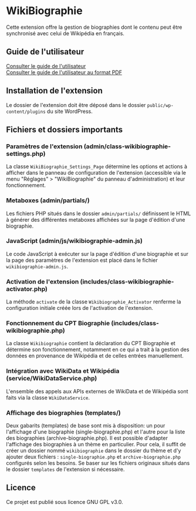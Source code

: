 # WikiBiographie

Cette extension offre la gestion de biographies dont le contenu peut être synchronisé avec celui de Wikipédia en français.

## Guide de l'utilisateur

[Consulter le guide de l'utilisateur](./doc/user_guide.md)  
[Consulter le guide de l'utilisateur au format PDF](./doc/user_guide.pdf)  

## Installation de l'extension

Le dossier de l'extension doit être déposé dans le dossier `public/wp-content/plugins` du site WordPress.

## Fichiers et dossiers importants

### Paramètres de l'extension (admin/class-wikibiographie-settings.php)

La classe `WikiBiographie_Settings_Page` détermine les options et actions à afficher dans le panneau de configuration de l'extension (accessible via le menu "Réglages" > "WikiBiographie" du panneau d'administration) et leur fonctionnement.

### Metaboxes (admin/partials/)

Les fichiers PHP situés dans le dossier `admin/partials/` définissent le HTML à générer des différentes metaboxes affichées sur la page d'édition d'une biographie.

### JavaScript (admin/js/wikibiographie-admin.js)

Le code JavaScript à exécuter sur la page d'édition d'une biographie et sur la page des paramètres de l'extension est placé dans le fichier `wikibiographie-admin.js`.

### Activation de l'extension (includes/class-wikibiographie-activator.php)

La méthode `activate` de la classe `Wikibiographie_Activator` renferme la configuration initiale créée lors de l'activation de l'extension.

### Fonctionnement du CPT Biographie (includes/class-wikibiographie.php)

La classe `Wikibiographie` contient la déclaration du CPT Biographie et détermine son fonctionnement, notamment en ce qui a trait à la gestion des données en provenance de Wikipédia et de celles entrées manuellement.

### Intégration avec WikiData et Wikipédia (service/WikiDataService.php)

L'ensemble des appels aux APIs externes de WikiData et de Wikipédia sont faits via la classe `WikiDataService`.

### Affichage des biographies (templates/)

Deux gabarits (templates) de base sont mis à disposition: un pour l'affichage d'une biographie (single-biographie.php) et l'autre pour la liste des biographies (archive-biographie.php).
Il est possible d'adapter l'affichage des biographies à un thème en particulier. Pour cela, il suffit de créer un dossier nommé `wikibiographie` dans le dossier du thème et d'y ajouter deux fichiers : `single-biographie.php` et `archive-biographie.php` configurés selon les besoins. Se baser sur les fichiers originaux situés dans le dossier `templates` de l'extension si nécessaire.

## Licence

Ce projet est publié sous licence GNU GPL v3.0.